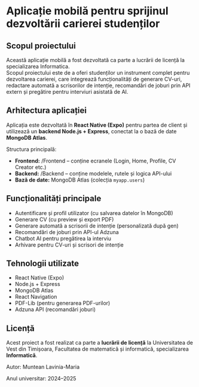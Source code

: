 # Aplicație mobilă pentru sprijinul dezvoltării carierei studenților
## Scopul proiectului

Această aplicație mobilă a fost dezvoltată ca parte a lucrării de licență la specializarea Informatica.  
Scopul proiectului este de a oferi studenților un instrument complet pentru dezvoltarea carierei, care integrează funcționalități de generare CV-uri, redactare automată a scrisorilor de intenție, recomandări de joburi prin API extern și pregătire pentru interviuri asistată de AI.

## Arhitectura aplicației

Aplicația este dezvoltată în **React Native (Expo)** pentru partea de client și utilizează un **backend Node.js + Express**, conectat la o bază de date **MongoDB Atlas**.

Structura principală:
- **Frontend:** /Frontend – conține ecranele (Login, Home, Profile, CV Creator etc.)
- **Backend:** /Backend – conține modelele, rutele și logica API-ului
- **Bază de date:** MongoDB Atlas (colecția `myapp.users`)

## Funcționalități principale

- Autentificare și profil utilizator (cu salvarea datelor în MongoDB)
- Generare CV (cu preview și export PDF)
- Generare automată a scrisorii de intenție (personalizată după gen)
- Recomandări de joburi prin API-ul Adzuna
- Chatbot AI pentru pregătirea la interviu
- Arhivare pentru CV-uri și scrisori de intenție

## Tehnologii utilizate

- React Native (Expo)
- Node.js + Express
- MongoDB Atlas
- React Navigation
- PDF-Lib (pentru generarea PDF-urilor)
- Adzuna API (recomandări joburi)

## Licență

Acest proiect a fost realizat ca parte a **lucrării de licență** la Universitatea de Vest din Timișoara, Facultatea de matematicǎ și informaticǎ, specializarea **Informaticǎ**.

Autor: Muntean Lavinia-Maria 


Anul universitar: 2024–2025


